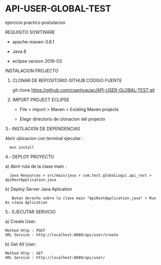 # API-USER-GLOBAL-TEST
ejercicio practico postulacion

REQUISITO SOWTWARE

*  apache-maven-3.6.1

* Java 8

* eclipse version 2019-03

INSTALACION PROJECTO

1. CLONAR DE REPOSITORIO GITHUB CODIGO FUENTE

   git clone https://github.com/csanhuezac/API-USER-GLOBAL-TEST.git  
   
2. IMPORT PROJECT ECLIPSE 

   * File > import > Maven > Existing Maven projects
  
   * Elegir directorio de clonacion del projecto
   
3.- INSTLACION DE DEPENDENCIAS 

  Abrir ubicacion con terminal ejecutar :
  
      mvn install
  
4.- DEPLOY PROYECTO 

  a) Abrir ruta de la clase main :
  
      Java Resources > src/main/java > com.test.globalLogic.api_rest > ApiRestApplication.java
      
  b) Deploy Server Java Aplication
  
       Boton derecho sobre la clase main "ApiRestApplication.java" > Run As >Java Aplication
       
5.- EJECUTAR SERVICIO 

  a) Create User:
  
    Method Http : POST
    URL Service : http://localhost:8080/api/user/create
    
  b) Get All User:
  
    Method Http : GET
    URL Service : http://localhost:8080/api/user/
 
    


